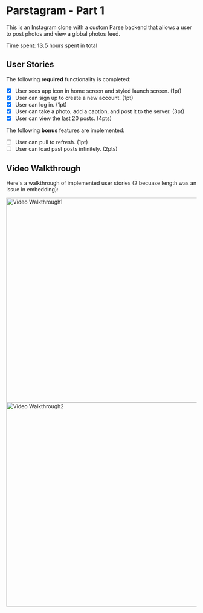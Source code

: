 # Parstagram - Part 1

This is an Instagram clone with a custom Parse backend that allows a user to post photos and view a global photos feed.

Time spent: **13.5** hours spent in total

## User Stories

The following **required** functionality is completed:

- [X] User sees app icon in home screen and styled launch screen. (1pt)
- [X] User can sign up to create a new account. (1pt)
- [X] User can log in. (1pt)
- [X] User can take a photo, add a caption, and post it to the server. (3pt)
- [X] User can view the last 20 posts. (4pts)

The following **bonus** features are implemented:

- [ ] User can pull to refresh. (1pt)
- [ ] User can load past posts infinitely. (2pts)

## Video Walkthrough

Here's a walkthrough of implemented user stories (2 becuase length was an issue in embedding):

<img src='https://imgur.com/SlRkUIH.gif' title='Video Walkthrough1' width='540' alt='Video Walkthrough1' />
<img src='https://imgur.com/fuHYVHp.gif' title='Video Walkthrough2' width='540' alt='Video Walkthrough2' />

